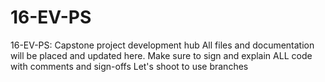 # 16-EV-PS
16-EV-PS: Capstone project development hub
  All files and documentation will be placed and updated here. Make sure to sign and explain ALL code with comments and sign-offs
  Let's shoot to use branches
